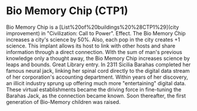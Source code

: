 # Bio Memory Chip (CTP1)

Bio Memory Chip is a [List%20of%20buildings%20%28CTP1%29](city improvement) in "Civilization: Call to Power".
Effect.
The Bio Memory Chip increases a city's science by 50%. Also, each pop in the city creates +1 science. This implant allows its host to link with other hosts and share information through a direct connection. With the sum of man's previous knowledge only a thought away, the Bio Memory Chip increases science by leaps and bounds.
Great Library entry.
In 2311 Sicilia Barahas completed her famous neural jack, linking her spinal cord directly to the digital data stream of her corporation's accounting department. Within years of her discovery, an illicit industry sprung up offering much more "entertaining" digital data. These virtual establishments became the driving force in fine-tuning the Barahas Jack, as the connection became known. Soon thereafter, the first generation of Bio-Memory children was raised.